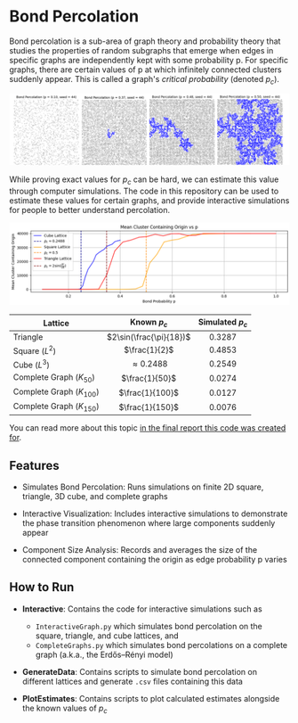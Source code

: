 # Bond Percolation

Bond percolation is a sub-area of graph theory and probability theory that studies the properties of random subgraphs that emerge when edges in specific graphs are
independently kept with some probability p. For specific graphs, there are certain values of p at which infinitely connected clusters suddenly appear. This is called 
a graph's _critical probability_ (denoted $p_c$).

<img src ="Figures/f1.png" width="600px" maxWidth="600px" />

While proving exact values for $p_c$ can be hard, we can estimate this value through computer simulations. The code in this repository can be used to estimate these values for 
certain graphs, and provide interactive simulations for people to better understand percolation.

<img src ="Figures/est_probs.png" width="600px" maxWidth="600px" />



| Lattice  | Known $p_c$ | Simulated $p_c$
| ------------- | :-------------: | :-------------: |
| Triangle | $2\sin(\frac{\pi}{18})$ | 0.3287 |
| Square ($L^2$)  | $\frac{1}{2}$ | 0.4853 |
| Cube ($L^3$) | $\approx 0.2488$  | 0.2549 |
| Complete Graph ($K_{50}$)  | $\frac{1}{50}$ | 0.0274 |
| Complete Graph ($K_{100}$)  | $\frac{1}{100}$ | 0.0127 |
| Complete Graph ($K_{150}$)  | $\frac{1}{150}$ | 0.0076 |

You can read more about this topic [in the final report this code was created for](Math_Final_Report.pdf).

## Features
- Simulates Bond Percolation: Runs simulations on finite 2D square, triangle, 3D cube, and complete graphs

- Interactive Visualization: Includes interactive simulations to demonstrate the phase transition phenomenon where large components suddenly appear

- Component Size Analysis: Records and averages the size of the connected component containing the origin as edge probability p varies

## How to Run

- **Interactive**: Contains the code for interactive simulations such as
  -  `InteractiveGraph.py` which simulates bond percolation on the square, triangle, and cube lattices, and
  -  `CompleteGraphs.py` which simulates bond percolations on a complete graph (a.k.a., the Erdős–Rényi model)

- **GenerateData**: Contains scripts to simulate bond percolation on different lattices and generate `.csv` files containing this data
- **PlotEstimates**: Contains scripts to plot calculated estimates alongside the known values of $p_c$
